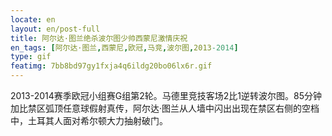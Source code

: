 ```yaml
---
locate: en
layout: en/post-full
title: 阿尔达·图兰绝杀波尔图少帅西蒙尼激情庆祝
en_tags: [阿尔达·图兰,西蒙尼,欧冠,马竞,波尔图,2013-2014]
type: gif
featimg: 7bb8bd97gy1fxja4q6ildg20bo06lx6r.gif
---
```


2013-2014赛季欧冠小组赛G组第2轮。马德里竞技客场2比1逆转波尔图。85分钟加比禁区弧顶任意球假射真传，阿尔达·图兰从人墙中闪出出现在禁区右侧的空档中，土耳其人面对希尔顿大力抽射破门。